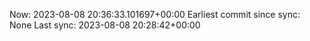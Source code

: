 Now: 2023-08-08 20:36:33.101697+00:00 Earliest commit since sync: None Last sync: 2023-08-08 20:28:42+00:00
